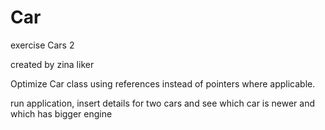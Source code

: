# Car
exercise Cars 2

created by zina liker

Optimize Car class using references instead of pointers where applicable.

run application, insert details for two cars and see which car is newer and which has bigger engine
